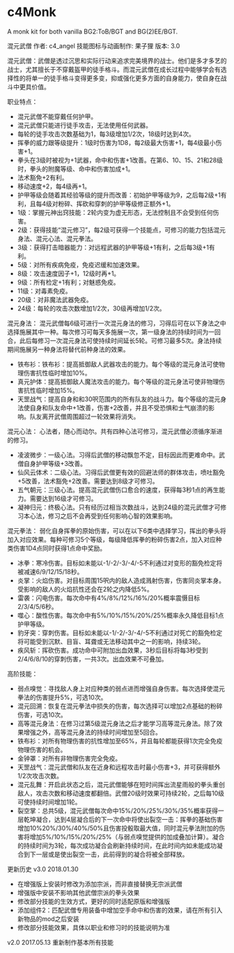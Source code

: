 # c4Monk
A monk kit for both vanilla BG2:ToB/BGT and BG(2)EE/BGT.

混元武僧
作者: c4_angel
技能图标与动画制作: 果子狸
版本: 3.0

混元武僧：武僧是透过沉思和实际行动来追求完美境界的战士。他们是多才多艺的战士，尤其擅长于不穿戴盔甲的徒手格斗。而混元武僧在成长过程中能够学会有选择性的将单一的徒手格斗变得更多变，抑或强化更多方面的自身能力，使自身在战斗中更具价值。

职业特点：
* 混元武僧不能穿戴任何护甲。
* 混元武僧只能进行徒手攻击，无法使用任何武器。
* 每轮的徒手攻击次数基础为1，每3级增加1/2次，18级时达到4次。
* 挥拳的威力跟等级提升：1级时伤害为1D8，每2级最大伤害+1，每4级最小伤害+1。
* 拳头在3级时被视为+1武器，命中和伤害+1改善。在第6、10、15、21和28级时，拳头的附魔等级、命中和伤害加成+1。
* 法术豁免+2有利。
* 移动速度+2，每4级再+1。
* 护甲等级会随着其经验等级的提升而改善：初始护甲等级为9，之后每2级+1有利，且每4级对粉碎、挥砍和穿刺的护甲等级修正额外+1。
* 1级：掌握元神出窍技能：2轮内变为虚无形态，无法控制且不会受到任何伤害。
* 2级：获得技能“混元修习”，每2级可获得一个技能点，可修习的能力包括混元身法、混元心法、混元拳法。
* 3级：获得打击暗器能力：对远程武器的护甲等级+1有利，之后每3级+1有利。
* 5级：对所有疾病免疫，免疫迟缓和加速效果。
* 8级：攻击速度因子+1，12级时再+1。
* 9级：所有检定+1有利；对魅惑免疫。
* 11级：对毒素免疫。
* 20级：对非魔法武器免疫。
* 24级：每轮的攻击次数增加1/2次，30级再增加1/2次。

混元身法：
混元武僧每6级可进行一次混元身法的修习，习得后可在以下身法之中选择施展其中一种。每次修习可每天多施展一次，第一级身法的持续时间为一回合，此后每修习一次混元身法可使持续时间延长5轮。可修习最多5次。身法持续期间施展另一种身法将替代前种身法的效果。
* 铁布衫：铁布衫：提高抵御敌人武器攻击的能力。每个等级的混元身法可使物理伤害抗性临时增加10%。
* 真元护体：提高抵御敌人魔法攻击的能力。每个等级的混元身法可使非物理伤害抗性临时增加15%。
* 天罡战气：提高自身和和30呎范围内的所有队友的战斗力。每个等级的混元身法使自身和队友命中+1改善，伤害+2改善，并且不受恐惧和士气崩溃的影响。队友离开武僧周围超过一轮效果将消失。

混元心法：
心法者，随心而动尔。共有四种心法可修习，混元武僧必须循序渐进的修习。
* 凌波微步：一级心法。习得后武僧的移动飘忽不定，目标因此而更难命中。武僧自身护甲等级+3改善。
* 仙风云体术：二级心法。习得后武僧更有效的回避法师的群体攻击，喷吐豁免+5改善，法术豁免+2改善。需要达到8级才可修习。
* 五气朝元：三级心法。提高混元武僧伤口愈合的速度，获得每3秒1点的再生能力。需要达到16级才可修习。
* 凝神归元：终极心法。只有经历过相当次数战斗，达到24级的混元武僧才可修习本心法，修习之后不会再受到任何影响心智的效果影响。

混元拳法：
弱化自身挥拳的原始伤害，可以在以下6类中选择学习，挥出的拳头将加入对应效果。每种可修习5个等级，每级降低挥拳的粉碎伤害2点，加入对应种类伤害1D4点同时获得1点命中奖励。
* 冰拳：寒冷伤害。目标如未能以-1/-2/-3/-4/-5不利通过对变形的豁免检定将被减速6/9/12/15/18秒。
* 炎掌：火焰伤害。对目标周围15呎内的敌人造成溅射伤害，伤害同炎掌本身。受影响的敌人的火焰抗性还会在2轮之内降低5%。
* 雷袭：闪电伤害。每次命中有4%/8%/12%/16%/20%概率震慑目标2/3/4/5/6秒。
* 噬心：酸性伤害。每次命中有5%/10%/15%/20%/25%概率永久降低目标1点护甲等级。
* 豹牙突：穿刺伤害。目标如未能以-1/-2/-3/-4/-5不利通过对死亡的豁免检定将可能受到沉默、目盲、耳聋或无法移动其中之一的影响，持续3轮。
* 疾风斩：挥砍伤害。成功命中可附加出血效果，3秒后目标将每3秒受到2/4/6/8/10的穿刺伤害，一共3次。出血效果不可叠加。

高阶技能：
* 弱点嗅觉：寻找敌人身上对应种类的弱点进而增强自身伤害。每次选择使混元拳法的伤害提升5%，可选10次。
* 混元回溯：恢复在混元拳法中损失的伤害，每次选择可以增加2点基础的粉碎伤害，可选10次。
* 高等混元身法：在修习过第5级混元身法之后才能学习高等混元身法。除了效果增强之外，高等混元身法的持续时间增加至5回合。
* 铁布衫：对所有物理伤害的抗性增加至65%，并且每轮都能获得1次完全免疫物理伤害的机会。
* 金钟罩：对所有非物理伤害完全免疫。
* 天罡战气：混元武僧和队友在近身和远程攻击时最小伤害+3，并可获得额外1/2次攻击次数。
* 混元乱舞：开启此状态之后，混元武僧能够在短时间挥出流星雨般的拳头重创敌人，攻击次数和移动速度都翻倍。武僧20级时效果可持续2轮，之后每10级可使持续时间增加1轮。
* 裂空掌：总共5级，混元武僧每次命中15%/20%/25%/30%/35%概率获得一层乾坤凝合，达到4层凝合后的下一次命中将使出裂空一击：挥拳的基础伤害增加10%20%/30%/40%/50%且伤害投骰取最大值，同时混元拳法附加的伤害将增加5%/10%/15%/20%/25%（与弱点嗅觉提供的加成叠加计算）。凝合的持续时间为3轮，每次成功凝合会刷新持续时间，在此时间内如未能成功凝合到下一层或是使出裂空一击，此前得到的凝合将被全部释放。



更新历史
v3.0 2018.01.30
* 在增强版上安装时修改为添加宗派，而非直接替换无宗派武僧
* 增强版中安装不影响其他武僧宗派的拳头效果
* 修改部分技能的生效方式，更好的同时适配原版和增强版
* 添加组件2：匹配武僧专用装备中增加空手命中和伤害的效果，请在所有引入新物品的mod之后安装
* 修改部分技能效果，具体以职业和修习时的技能说明为准

v2.0 2017.05.13
重新制作基本所有技能
